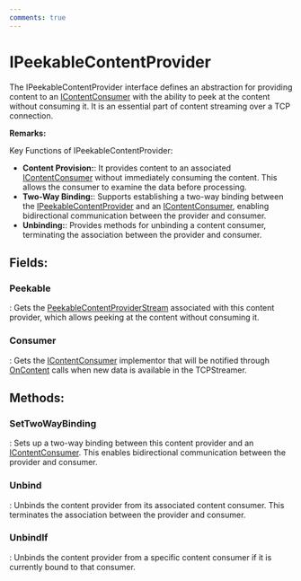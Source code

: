 ```yaml
---
comments: true
---
```

# IPeekableContentProvider

The IPeekableContentProvider interface defines an abstraction for providing content to an [IContentConsumer](../Tcp/IContentConsumer.md) with the ability to peek at the content without consuming it. It is an essential part of content streaming over a TCP connection. 

**Remarks:**

Key Functions of IPeekableContentProvider: 

- **Content Provision:**: It provides content to an associated [IContentConsumer](../Tcp/IContentConsumer.md) without immediately consuming the content. This allows the consumer to examine the data before processing. 
- **Two-Way Binding:**: Supports establishing a two-way binding between the [IPeekableContentProvider](../Tcp/IPeekableContentProvider.md) and an [IContentConsumer](../Tcp/IContentConsumer.md), enabling bidirectional communication between the provider and consumer. 
- **Unbinding:**: Provides methods for unbinding a content consumer, terminating the association between the provider and consumer. 



## **Fields**:
### **Peekable**
: Gets the [PeekableContentProviderStream](../Streams/PeekableContentProviderStream.md) associated with this content provider, which allows peeking at the content without consuming it. 
### **Consumer**
: Gets the [IContentConsumer](../Tcp/IContentConsumer.md) implementor that will be notified through [OnContent](../Tcp/IContentConsumer.md#oncontent) calls when new data is available in the TCPStreamer. 
## **Methods**:

### **SetTwoWayBinding**
: Sets up a two-way binding between this content provider and an [IContentConsumer](../Tcp/IContentConsumer.md). This enables bidirectional communication between the provider and consumer. 

### **Unbind**
: Unbinds the content provider from its associated content consumer. This terminates the association between the provider and consumer. 

### **UnbindIf**
: Unbinds the content provider from a specific content consumer if it is currently bound to that consumer. 